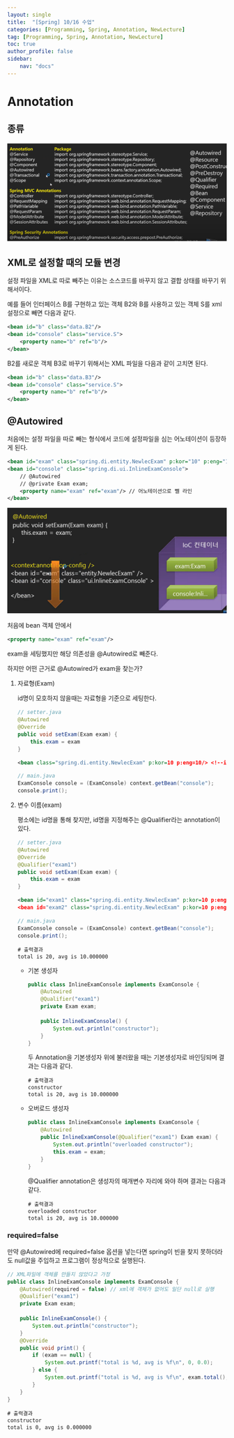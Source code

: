 ```yaml
---
layout: single
title:  "[Spring] 10/16 수업"
categories: [Programming, Spring, Annotation, NewLecture]
tag: [Programming, Spring, Annotation, NewLecture]
toc: true
author_profile: false
sidebar:
    nav: "docs"
---
```


 

# Annotation

## 종류

![image-20241021205900019](/images/2024-10-21-1021spring/image-20241021205900019.png)



## XML로 설정할 때의 모듈 변경

설정 파일을 XML로 따로 빼주는 이유는 소스코드를 바꾸지 않고 결합 상태를 바꾸기 위해서이다.

예를 들어 인터페이스 B를 구현하고 있는 객체 B2와 B를 사용하고 있는 객체 S를 xml 설정으로 빼면 다음과 같다. 

```xml
<bean id="b" class="data.B2"/>
<bean id="console" class="service.S">
	<property name="b" ref="b"/>	
</bean>
```

B2를 새로운 객체 B3로 바꾸기 위해서는 XML 파일을 다음과 같이 고치면 된다.

```xml
<bean id="b" class="data.B3"/>
<bean id="console" class="service.S">
	<property name="b" ref="b"/>	
</bean>
```



## @Autowired

처음에는 설정 파일을 따로 빼는 형식에서 코드에 설정파일을 심는 어노테이션이 등장하게 된다.

```xml
<bean id="exam" class="spring.di.entity.NewlecExam" p:kor="10" p:eng="10"/>
<bean id="console" class="spring.di.ui.InlineExamConsole">
    // @Autowired
    // @private Exam exam;
	<property name="exam" ref="exam"/> // 어노테이션으로 뺄 라인
</bean>
```

![image-20241021213132611](/images/2024-10-21-1021spring/image-20241021213132611.png)

처음에 bean 객체 안에서

```xml
<property name="exam" ref="exam"/>
```

exam을 세팅했지만 해당 의존성을 @Autowired로 빼준다.

하지만 어떤 근거로 @Autowired가 exam을 찾는가?

1. 자료형(Exam)

   id명이 모호하지 않을때는 자료형을 기준으로 세팅한다.

   ```java
   // setter.java
   @Autowired
   @Override
   public void setExam(Exam exam) {
       this.exam = exam
   }
   ```

   ```xml
   <bean class="spring.di.entity.NewlecExam" p:kor=10 p:eng=10/> <!--id를 쓰지 않아도 클래스를 통해 찾음-->
   ```

   ```java
   // main.java
   ExamConsole console = (ExamConsole) context.getBean("console");
   console.print();
   ```

   

2. 변수 이름(exam) 

   평소에는 id명을 통해 찾지만, id명을 지정해주는 @Qualifier라는 annotation이 있다.

   ```java
   // setter.java
   @Autowired
   @Override
   @Qualifier("exam1")
   public void setExam(Exam exam) {
       this.exam = exam
   }
   ```

   ```xml
   <bean id="exam1" class="spring.di.entity.NewlecExam" p:kor=10 p:eng=10/>
   <bean id="exam2" class="spring.di.entity.NewlecExam" p:kor=10 p:eng=10/>
   ```

   ```java
   // main.java
   ExamConsole console = (ExamConsole) context.getBean("console");
   console.print();
   ```

   ```
   # 출력결과
   total is 20, avg is 10.000000
   ```

   * 기본 생성자

     ```java
     public class InlineExamConsole implements ExamConsole {
         @Autowired
         @Qualifier("exam1")
         private Exam exam;
     
         public InlineExamConsole() {
             System.out.println("constructor");
         }
     }
     ```

     두 Annotation을 기본생성자 위에 불러왔을 때는 기본생성자로 바인딩되며 결과는 다음과 같다.

     ```
     # 출력결과
     constructor
     total is 20, avg is 10.000000
     ```

   * 오버로드 생성자

     ```java
     public class InlineExamConsole implements ExamConsole {
         @Autowired
         public InlineExamConsole(@Qualifier("exam1") Exam exam) {
             System.out.println("overloaded constructor");
             this.exam = exam;
         }
     }
     ```

     @Qualifier annotation은 생성자의 매개변수 자리에 와야 하며 결과는 다음과 같다.

     ```
     # 출력결과
     overloaded constructor
     total is 20, avg is 10.000000
     ```



### required=false

만약 @Autowired에 required=false 옵션을 넣는다면 spring이 빈을 찾지 못하더라도 null값을 주입하고 프로그램이 정상적으로 실행된다.

```java
// XML파일에 객체를 만들지 않았다고 가정
public class InlineExamConsole implements ExamConsole {
    @Autowired(required = false) // xml에 객체가 없어도 일단 null로 실행
    @Qualifier("exam1")
    private Exam exam;

    public InlineExamConsole() {
        System.out.println("constructor");
    }
	@Override
    public void print() {
        if (exam == null) {
            System.out.printf("total is %d, avg is %f\n", 0, 0.0);
        } else {
            System.out.printf("total is %d, avg is %f\n", exam.total(), exam.avg());
        }
    }
}
```

```
# 출력결과
constructor
total is 0, avg is 0.000000
```


